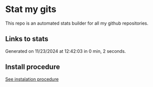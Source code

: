 # Stat my gits

This repo is an automated stats builder for all my github repositories.

## Links to stats


Generated on 11/23/2024 at 12:42:03 in 0 min, 2 seconds.

## Install procedure

[See instalation procedure](./src/install.md)
